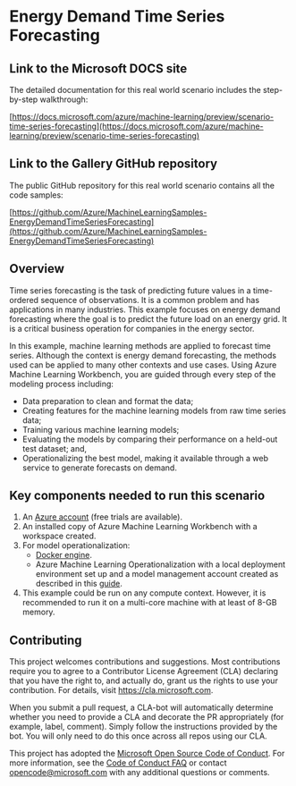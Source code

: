 # Energy Demand Time Series Forecasting

## Link to the Microsoft DOCS site

The detailed documentation for this real world scenario includes the step-by-step walkthrough:

[https://docs.microsoft.com/azure/machine-learning/preview/scenario-time-series-forecasting](https://docs.microsoft.com/azure/machine-learning/preview/scenario-time-series-forecasting)

## Link to the Gallery GitHub repository

The public GitHub repository for this real world scenario contains all the code samples:

[https://github.com/Azure/MachineLearningSamples-EnergyDemandTimeSeriesForecasting](https://github.com/Azure/MachineLearningSamples-EnergyDemandTimeSeriesForecasting)

## Overview

Time series forecasting is the task of predicting future values in a time-ordered sequence of observations. It is a common problem and has applications in many industries. This example focuses on energy demand forecasting where the goal is to predict the future load on an energy grid. It is a critical business operation for companies in the energy sector.

In this example, machine learning methods are applied to forecast time series. Although the context is energy demand forecasting, the methods used can be applied to many other contexts and use cases. Using Azure Machine Learning Workbench, you are guided through every step of the modeling process including:
- Data preparation to clean and format the data;
- Creating features for the machine learning models from raw time series data;
- Training various machine learning models;
- Evaluating the models by comparing their performance on a held-out test dataset; and,
- Operationalizing the best model, making it available through a web service to generate forecasts on demand.

## Key components needed to run this scenario

1. An [Azure account](https://azure.microsoft.com/free/) (free trials are available).
2. An installed copy of Azure Machine Learning Workbench with a workspace created.
3. For model operationalization:
    - [Docker engine](https://www.docker.com/).
    - Azure Machine Learning Operationalization with a local deployment environment set up and a model management account created as described in this  [guide](https://github.com/Azure/Machine-Learning-Operationalization/blob/master/documentation/getting-started.md).
4. This example could be run on any compute context. However, it is recommended to run it on a multi-core machine with at least of 8-GB memory.

## Contributing

This project welcomes contributions and suggestions.  Most contributions require you to agree to a
Contributor License Agreement (CLA) declaring that you have the right to, and actually do, grant us
the rights to use your contribution. For details, visit https://cla.microsoft.com.

When you submit a pull request, a CLA-bot will automatically determine whether you need to provide
a CLA and decorate the PR appropriately (for example, label, comment). Simply follow the instructions
provided by the bot. You will only need to do this once across all repos using our CLA.

This project has adopted the [Microsoft Open Source Code of Conduct](https://opensource.microsoft.com/codeofconduct/).
For more information, see the [Code of Conduct FAQ](https://opensource.microsoft.com/codeofconduct/faq/) or
contact [opencode@microsoft.com](mailto:opencode@microsoft.com) with any additional questions or comments.